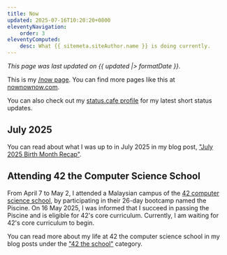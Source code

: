 ```yaml
---
title: Now
updated: 2025-07-16T10:20:20+0800
eleventyNavigation:
    order: 3
eleventyComputed:
    desc: What {{ sitemeta.siteAuthor.name }} is doing currently.
---
```


*This page was last updated on <time datetime="{{ updated }}">{{ updated |> formatDate }}</time>.*

This is my [/now page](https://nownownow.com/about). You can find more pages like this at [nownownow.com](https://nownownow.com/).

You can also check out my [status.cafe profile](https://status.cafe/users/leilukin) for my latest short status updates.

## July 2025

You can read about what I was up to in July 2025 in my blog post, ["July 2025 Birth Month Recap"](/blog/posts/2025-08-03-july-2025-recap/).

## Attending 42 the Computer Science School

From April 7 to May 2, I attended a Malaysian campus of the [42 computer science school](https://www.42network.org/), by participating in their 26-day bootcamp named the Piscine. On 16 May 2025, I was informed that I succeed in passing the Piscine and is eligible for 42's core curriculum. Currently, I am waiting for 42's core curriculum to begin.

You can read more about my life at 42 the computer science school in my blog posts under the ["42 the school"](/topics/42-the-school/) category.

